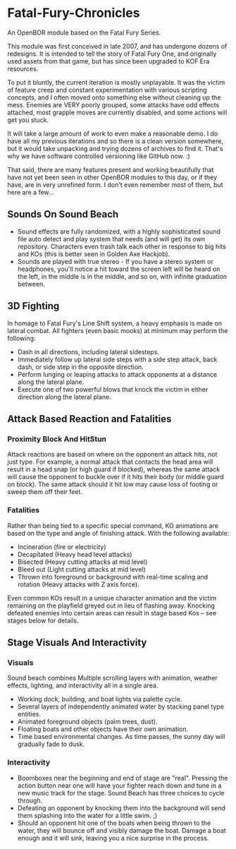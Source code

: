 # Fatal-Fury-Chronicles
An OpenBOR module based on the Fatal Fury Series.

This module was first conceived in late 2007, and has undergone dozens of redesigns. It is intended to tell the story of Fatal Fury One, and originally used assets from that game, but has since been upgraded to KOF Era resources.

To put it bluntly, the current iteration is mostly unplayable. It was the victim of feature creep and constant experimentation with various scripting concepts, and I often moved onto something else without cleaning up the mess. Enemies are VERY poorly grouped, some attacks have odd effects attached, most grapple moves are currently disabled, and some actions will get you stuck. 

It will take a large amount of work to even make a reasonable demo. I do have all my previous iterations and so there is a clean version somewhere, but it would take unpacking and trying dozens of archives to find it. That's why we have software controlled versioning like GitHub now. :) 

That said, there are many features present and working beautifully that have not yet been seen in other OpenBOR modules to this day, or if they have, are in very unrefined form. I don't even remember most of them, but here are a few...

## Sounds On Sound Beach

- Sound effects are fully randomized, with a highly sophisticated sound file auto detect and play system that needs (and will get) its own repository. Characters even trash talk each other in response to big hits and KOs (this is better seen in Golden Axe Hackjob).
- Sounds are played with true stereo - If you have a stereo system or headphones, you'll notice a hit toward the screen left will be heard on the left, in the middle is in the middle, and so on, with infinite graduation between.

## 3D Fighting

In homage to Fatal Fury's Line Shift system, a heavy emphasis is made on lateral combat. All fighters (even basic mooks) at minimum may perform the following:

- Dash in all directions, including lateral sidesteps.
- Immediately follow up lateral side steps with a side step attack, back dash, or side step in the opposite direction.
- Perform lunging or leaping attacks to attack opponents at a distance along the lateral plane.
- Execute one of two powerful blows that knock the victim in either direction along the lateral plane.

## Attack Based Reaction and Fatalities

### Proximity Block And HitStun

Attack reactions are based on where on the opponent an attack hits, not just type. For example, a normal attack that contacts the head area will result in a head snap (or high guard if blocked), whereas the same attack will cause the opponent to buckle over if it hits their body (or middle guard on block). The same attack should it hit low may cause loss of footing or sweep them off their feet.

### Fatalities 

Rather than being tied to a specific special command, KO animations are based on the type and angle of finishing attack. With the following available:

- Incineration (fire or electricity)
- Decapitated (Heavy head level attacks)
- Bisected (Heavy cutting attacks at mid level)
- Bleed out (Light cutting attacks at mid level)
- Thrown into foreground or background with real-time scaling and rotation (Heavy attacks with Z axis force).

Even common KOs result in a unique character animation and the victim remaining on the playfield greyed out in lieu of flashing away. Knocking defeated enemies into certain areas can result in stage based Kos – see stages below for details.

## Stage Visuals And Interactivity

### Visuals

Sound beach combines Multiple scrolling layers with animation, weather effects, lighting, and interactivity all in a single area.

- Working dock, building, and boat lights via palette cycle.
- Several layers of independently animated water by stacking panel type entities.
- Animated foreground objects (palm trees, dust).
- Floating boats and other objects have their own animation.
- Time based environmental changes. As time passes, the sunny day will gradually fade to dusk.

### Interactivity

- Boomboxes near the beginning and end of stage are "real". Pressing the action button near one will have your fighter reach down and tune in a new music track for the stage. Sound Beach has three choices to cycle through.
- Defeating an opponent by knocking them into the background will send them splashing into the water for a little swim. ;)
- Should an opponent hit one of the boats when being thrown to the water, they will bounce off and visibly damage the boat. Damage a boat enough and it will sink, leaving you a nice surprise in the process.



